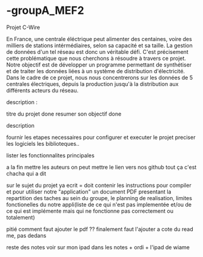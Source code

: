 # -groupA_MEF2
Projet C-Wire

En France, une centrale éléctrique peut alimenter des centaines, voire des milliers de stations intérmédiaires, selon sa capacité et sa taille. La gestion de données d'un tel réseau est donc un véritable défi. C'est précisement cette problématique que nous cherchons à résoudre à travers ce projet. Notre objectif est de développer un programme permettant de synthétiser et de traiter les données liées à un système de distribution d'électricité. Dans le cadre de ce projet, nous nous concentrerons sur les données de 5 centrales électriques, depuis la production jusqu'à la distribution aux différents acteurs du réseau.

description : 



titre du projet done
resumer son objectif done

description

fournir les etapes necessaires pour configurer et executer le projet
preciser les logiciels les biblioteques..

lister les fonctionnalites principales

a la fin mettre les auteurs on peut mettre le lien vers nos github 
tout ça c'est chacha qui a dit

sur le sujet du projet ya ecrit = 
doit contenir les instructions pour compiler et pour utiliser notre "application"
un document PDF presentant la repartition des taches au sein du groupe, le planning de realisation, limites fonctionelles du notre appli(liste de ce qui n'est pas implementée et/ou de ce qui est implémente mais qui ne fonctionne pas correctement ou totalement)

pitié comment faut ajouter le pdf ?? 
finalement faut l'ajouter a cote du read me, pas dedans

reste des notes voir sur mon ipad dans les notes + ordi + l'ipad de wiame
